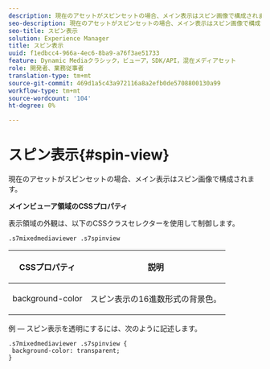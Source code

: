 ```yaml
---
description: 現在のアセットがスピンセットの場合、メイン表示はスピン画像で構成されます。
seo-description: 現在のアセットがスピンセットの場合、メイン表示はスピン画像で構成されます。
seo-title: スピン表示
solution: Experience Manager
title: スピン表示
uuid: f1edbcc4-966a-4ec6-8ba9-a76f3ae51733
feature: Dynamic Mediaクラシック，ビューア，SDK/API，混在メディアセット
role: 開発者、業務従事者
translation-type: tm+mt
source-git-commit: 469d1a5c43a972116a8a2efb0de5708800130a99
workflow-type: tm+mt
source-wordcount: '104'
ht-degree: 0%

---
```



# スピン表示{#spin-view}

現在のアセットがスピンセットの場合、メイン表示はスピン画像で構成されます。

<!--<a id="section_061E550C1C1D4DB2BD663A898895B38C"></a>-->

**メインビューア領域のCSSプロパティ**

表示領域の外観は、以下のCSSクラスセレクターを使用して制御します。

```
.s7mixedmediaviewer .s7spinview
```

<table id="table_94EE3F5BBE4547C0B4943471CEE7EDE4"> 
 <thead> 
  <tr> 
   <th colname="col1" class="entry"> <p> CSSプロパティ </p> </th> 
   <th colname="col2" class="entry"> <p>説明 </p> </th> 
  </tr> 
 </thead>
 <tbody> 
  <tr> 
   <td colname="col1"> <p> <span class="codeph"> background-color  </span> </p> </td> 
   <td colname="col2"> <p> スピン表示の16進数形式の背景色。 </p> </td> 
  </tr> 
 </tbody> 
</table>

例 — スピン表示を透明にするには、次のように記述します。

```
.s7mixedmediaviewer .s7spinview { 
 background-color: transparent; 
}
```

